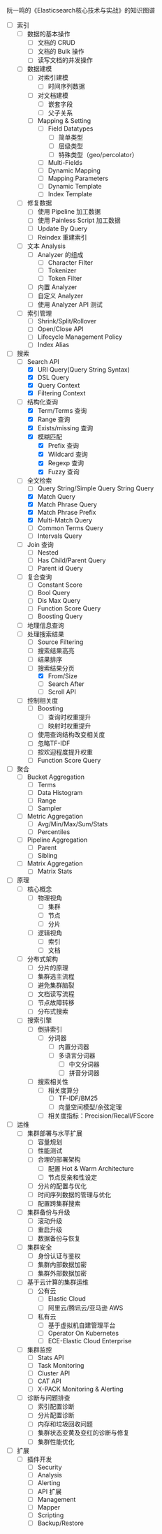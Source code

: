 阮一鸣的《Elasticsearch核心技术与实战》的知识图谱

- [ ] 索引
  - [ ] 数据的基本操作
    - [ ] 文档的 CRUD
    - [ ] 文档的 Bulk 操作
    - [ ] 读写文档的并发操作
  - [ ] 数据建模
    - [ ] 对索引建模
      - [ ] 时间序列数据
    - [ ] 对文档建模
      - [ ] 嵌套字段
      - [ ] 父子关系
    - [ ] Mapping & Setting
      - [ ] Field Datatypes
        - [ ] 简单类型
        - [ ] 层级类型
        - [ ] 特殊类型（geo/percolator）
      - [ ] Multi-Fields
      - [ ] Dynamic Mapping
      - [ ] Mapping Parameters
      - [ ] Dynamic Template
      - [ ] Index Template
  - [ ] 修复数据
    - [ ] 使用 Pipeline 加工数据
    - [ ] 使用 Painless Script 加工数据
    - [ ] Update By Query
    - [ ] Reindex 重建索引
  - [ ] 文本 Analysis
    - [ ] Analyzer 的组成
      - [ ] Character Filter
      - [ ] Tokenizer
      - [ ] Token Filter
    - [ ] 内置 Analyzer
    - [ ] 自定义 Analyzer
    - [ ] 使用 Analyzer API 测试
  - [ ] 索引管理
    - [ ] Shrink/Split/Rollover
    - [ ] Open/Close API
    - [ ] Lifecycle Management Policy
    - [ ] Index Alias
- [ ] 搜索
  - [ ] Search API
    - [x] URI Query(Query String Syntax)
    - [x] DSL Query
    - [x] Query Context
    - [x] Filtering Context
  - [ ] 结构化查询
    - [x] Term/Terms 查询
    - [x] Range 查询
    - [x] Exists/missing 查询
    - [x] 模糊匹配
      - [x] Prefix 查询
      - [x] Wildcard 查询
      - [x] Regexp 查询
      - [x] Fuzzy 查询
  - [ ] 全文检索
    - [ ] Query String/Simple Query String Query
    - [x] Match Query
    - [x] Match Phrase Query
    - [x] Match Phrase Prefix
    - [x] Multi-Match Query
    - [ ] Common Terms Query
    - [ ] Intervals Query
  - [ ] Join 查询
    - [ ] Nested
    - [ ] Has Child/Parent Query
    - [ ] Parent id Query
  - [ ] 复合查询
    - [ ] Constant Score
    - [ ] Bool Query
    - [ ] Dis Max Query
    - [ ] Function Score Query
    - [ ] Boosting Query
  - [ ] 地理信息查询
  - [ ] 处理搜索结果
    - [ ] Source Filtering
    - [ ] 搜索结果高亮
    - [ ] 结果排序
    - [ ] 搜索结果分页
      - [x] From/Size
      - [ ] Search After
      - [ ] Scroll API
  - [ ] 控制相关度
    - [ ] Boosting
      - [ ] 查询时权重提升
      - [ ] 映射时权重提升
    - [ ] 使用查询结构改变相关度
    - [ ] 忽略TF-IDF
    - [ ] 按欢迎程度提升权重
    - [ ] Function Score Query
- [ ] 聚合
  - [ ] Bucket Aggregation
    - [ ] Terms
    - [ ] Data Histogram
    - [ ] Range
    - [ ] Sampler
  - [ ] Metric Aggregation
    - [ ] Avg/Min/Max/Sum/Stats
    - [ ] Percentiles
  - [ ] Pipeline Aggregation
    - [ ] Parent
    - [ ] Sibling
  - [ ] Matrix Aggregation
    - [ ] Matrix Stats
- [ ] 原理
  - [ ] 核心概念
    - [ ] 物理视角
      - [ ] 集群
      - [ ] 节点
      - [ ] 分片
    - [ ] 逻辑视角
      - [ ] 索引
      - [ ] 文档
  - [ ] 分布式架构
    - [ ] 分片的原理
    - [ ] 集群选主流程
    - [ ] 避免集群脑裂
    - [ ] 文档读写流程
    - [ ] 节点故障转移
    - [ ] 分布式搜索
  - [ ] 搜索引擎
    - [ ] 倒排索引
      - [ ] 分词器
        - [ ] 内置分词器
        - [ ] 多语言分词器
          - [ ] 中文分词器
          - [ ] 拼音分词器
    - [ ] 搜索相关性
      - [ ] 相关度算分
        - [ ] TF-IDF/BM25
        - [ ] 向量空间模型/余弦定理
      - [ ] 相关度指标：Precision/Recall/FScore
- [ ] 运维
  - [ ] 集群部署与水平扩展
    - [ ] 容量规划
    - [ ] 性能测试
    - [ ] 合理的部署架构
      - [ ] 配置 Hot & Warm Architecture
      - [ ] 节点反亲和性设定
    - [ ] 分片的配置与优化
    - [ ] 时间序列数据的管理与优化
    - [ ] 配置跨集群搜索
  - [ ] 集群备份与升级
    - [ ] 滚动升级
    - [ ] 重启升级
    - [ ] 数据备份与恢复
  - [ ] 集群安全
    - [ ] 身份认证与鉴权
    - [ ] 集群内部数据加密
    - [ ] 集群外部数据加密
  - [ ] 基于云计算的集群运维
    - [ ] 公有云
      - [ ] Elastic Cloud
      - [ ] 阿里云/腾讯云/亚马逊 AWS
    - [ ] 私有云
      - [ ] 基于虚拟机自建管理平台
      - [ ] Operator On Kubernetes
      - [ ] ECE-Elastic Cloud Enterprise
  - [ ] 集群监控
    - [ ] Stats API
    - [ ] Task Monitoring
    - [ ] Cluster API
    - [ ] CAT API
    - [ ] X-PACK Monitoring & Alerting
  - [ ] 诊断与问题排查
    - [ ] 索引配置诊断
    - [ ] 分片配置诊断
    - [ ] 内存和垃圾回收问题
    - [ ] 集群状态变黄及变红的诊断与修复
    - [ ] 集群性能优化
- [ ] 扩展
  - [ ] 插件开发
    - [ ] Security
    - [ ] Analysis
    - [ ] Alerting
    - [ ] API 扩展
    - [ ] Management
    - [ ] Mapper
    - [ ] Scripting
    - [ ] Backup/Restore